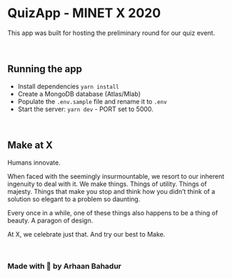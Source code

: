 # QuizApp - MINET X 2020

This app was built for hosting the preliminary round for our quiz event.

<br>

## Running the app

- Install dependencies ```yarn install```
- Create a MongoDB database (Atlas/Mlab)
- Populate the ```.env.sample``` file and rename it to ```.env```
- Start the server: ```yarn dev``` - PORT set to 5000.

<br>

## Make at X

Humans innovate.

When faced with the seemingly insurmountable, we resort to our inherent ingenuity to deal with it. We make things. Things of utility. Things of majesty. Things that make you stop and think how you didn’t think of a solution so elegant to a problem so daunting.

Every once in a while, one of these things also happens to be a thing of beauty. A paragon of design.

At X, we celebrate just that. And try our best to Make.

<br>

### Made with 💖 by Arhaan Bahadur